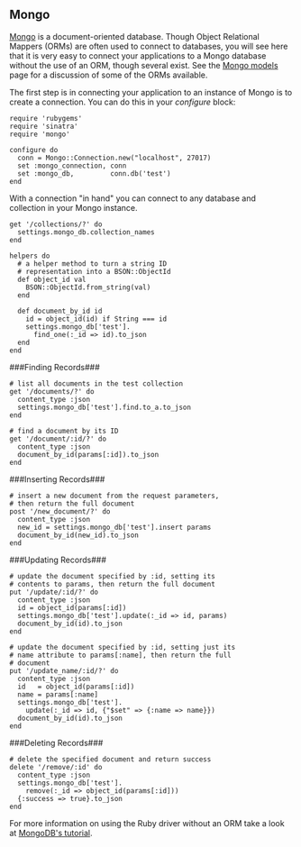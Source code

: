 Mongo
-----

[Mongo][mongo] is a document-oriented database. Though Object Relational
Mappers (ORMs) are often used to connect to databases, you will see here
that it is very easy to connect your applications to a Mongo database
without the use of an ORM, though several exist. See the 
[Mongo models][mongo_models] page for a discussion of some of the ORMs
available.

The first step is in connecting your application to an instance of Mongo is
to create a connection. You can do this in your _configure_ block:

    require 'rubygems'
    require 'sinatra'
    require 'mongo'
  
    configure do
      conn = Mongo::Connection.new("localhost", 27017)
      set :mongo_connection, conn
      set :mongo_db,         conn.db('test')
    end

With a connection "in hand" you can connect to any database and collection in
your Mongo instance.

    get '/collections/?' do
      settings.mongo_db.collection_names
    end

    helpers do
      # a helper method to turn a string ID
      # representation into a BSON::ObjectId
      def object_id val
        BSON::ObjectId.from_string(val)
      end
      
      def document_by_id id
        id = object_id(id) if String === id
        settings.mongo_db['test'].
          find_one(:_id => id).to_json
      end
    end
    

###Finding Records###

    # list all documents in the test collection
    get '/documents/?' do
      content_type :json
      settings.mongo_db['test'].find.to_a.to_json
    end

    # find a document by its ID
    get '/document/:id/?' do
      content_type :json
      document_by_id(params[:id]).to_json
    end
    
###Inserting Records###

    # insert a new document from the request parameters,
    # then return the full document
    post '/new_document/?' do
      content_type :json
      new_id = settings.mongo_db['test'].insert params
      document_by_id(new_id).to_json
    end

###Updating Records###

    # update the document specified by :id, setting its
    # contents to params, then return the full document
    put '/update/:id/?' do
      content_type :json
      id = object_id(params[:id])
      settings.mongo_db['test'].update(:_id => id, params)
      document_by_id(id).to_json
    end
    
    # update the document specified by :id, setting just its
    # name attribute to params[:name], then return the full
    # document
    put '/update_name/:id/?' do
      content_type :json
      id   = object_id(params[:id])
      name = params[:name]
      settings.mongo_db['test'].
        update(:_id => id, {"$set" => {:name => name}})
      document_by_id(id).to_json
    end
    
###Deleting Records###

    # delete the specified document and return success
    delete '/remove/:id' do
      content_type :json
      settings.mongo_db['test'].
        remove(:_id => object_id(params[:id]))
      {:success => true}.to_json
    end

For more information on using the Ruby driver without an ORM take a look at [MongoDB's tutorial][rubydrivertutorial].

[mongo]: http://www.mongodb.org/
[rubydrivertutorial]: http://api.mongodb.org/ruby/current/file.TUTORIAL.html
[mongo_models]: /p/models/mongo.md